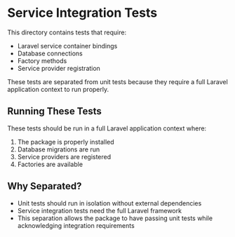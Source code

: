 # Service Integration Tests

This directory contains tests that require:
- Laravel service container bindings
- Database connections
- Factory methods
- Service provider registration

These tests are separated from unit tests because they require a full Laravel application context to run properly.

## Running These Tests

These tests should be run in a full Laravel application context where:
1. The package is properly installed
2. Database migrations are run
3. Service providers are registered
4. Factories are available

## Why Separated?

- Unit tests should run in isolation without external dependencies
- Service integration tests need the full Laravel framework
- This separation allows the package to have passing unit tests while acknowledging integration requirements